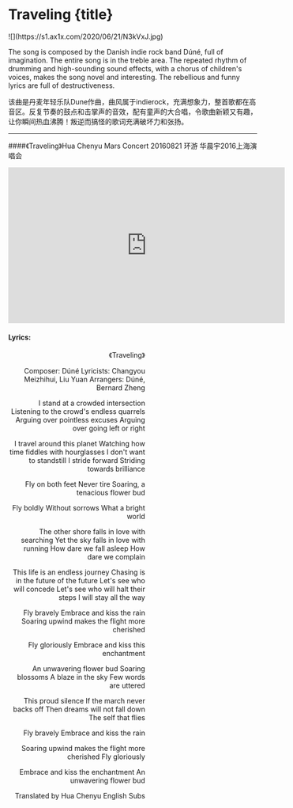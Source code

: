 # Traveling {title}
<div class="background" markdown="1">
![](https://s1.ax1x.com/2020/06/21/N3kVxJ.jpg)
</div>

The song is composed by the Danish indie rock band Dúné, full of imagination. The entire song is in the treble area. The repeated rhythm of drumming and high-sounding sound effects, with a chorus of children's voices, makes the song novel and interesting. The rebellious and funny lyrics are full of destructiveness.

该曲是丹麦年轻乐队Dune作曲，曲风属于indierock，充满想象力，整首歌都在高音区。反复节奏的鼓点和击掌声的音效，配有童声的大合唱，令歌曲新颖又有趣，让你瞬间热血沸腾！叛逆而搞怪的歌词充满破坏力和张扬。

---------------------------------

####《Traveling》Hua Chenyu Mars Concert 20160821
环游 华晨宇2016上海演唱会

<iframe width="560" height="315" src="https://www.youtube.com/embed/WWi6k4_qCrs" frameborder="0" allow="accelerometer; autoplay; encrypted-media; gyroscope; picture-in-picture" allowfullscreen></iframe>

#### Lyrics:
<div class="box">
<div class="lyrics" style="width: 55%; text-align: right">
《Traveling》

Composer: Dúné
Lyricists: Changyou Meizhihui, Liu Yuan
Arrangers: Dúné, Bernard Zheng

I stand at a crowded intersection
Listening to the crowd's endless quarrels
Arguing over pointless excuses
Arguing over going left or right

I travel around this planet
Watching how time fiddles with hourglasses
I don't want to standstill
I stride forward
Striding towards brilliance

Fly on both feet
Never tire
Soaring, a tenacious flower bud

Fly boldly
Without sorrows
What a bright world

The other shore falls in love with searching
Yet the sky falls in love with running
How dare we fall asleep
How dare we complain

This life is an endless journey
Chasing is in the future of the future
Let's see who will concede
Let's see who will halt their steps
I will stay all the way

Fly bravely
Embrace and kiss the rain
Soaring upwind makes the flight more cherished

Fly gloriously
Embrace and kiss this enchantment

An unwavering flower bud
Soaring blossoms
A blaze in the sky
Few words are uttered

This proud silence
If the march never backs off
Then dreams will not fall down
The self that flies

Fly bravely
Embrace and kiss the rain

Soaring upwind makes the flight more cherished
Fly gloriously

Embrace and kiss the enchantment
An unwavering flower bud

Translated by Hua Chenyu English Subs
</div>